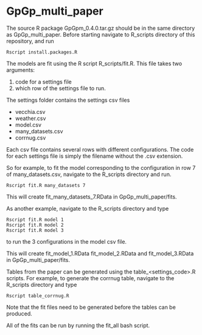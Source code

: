 # GpGp_multi_paper

The source R package GpGpm_0.4.0.tar.gz should be in the same directory as
GpGp_multi_paper. Before starting navigate to R_scripts directory of this
repository, and run

```
Rscript install.packages.R
```

The models are fit using the R script R_scripts/fit.R.
This file takes two arguments:
  1. code for a settings file
  2. which row of the settings file to run.

The settings folder contains the settings csv files 
  * vecchia.csv 
  * weather.csv 
  * model.csv 
  * many_datasets.csv  
  * corrnug.csv 

Each csv file contains several rows with different configurations.
The code for each settings file is simply the filename without
the .csv extension. 

So for example, to fit the model corresponding to the configuration
in row 7 of many_datasets.csv, navigate to the R_scripts directory
and run. 

```
Rscript fit.R many_datasets 7
```

This will create fit_many_datasets_7.RData in GpGp_multi_paper/fits.

As another example, navigate to the R_scripts directory and type

```
Rscript fit.R model 1
Rscript fit.R model 2
Rscript fit.R model 3
```

to run the 3 configurations in the model csv file.

This will create fit_model_1.RData fit_model_2.RData and fit_model_3.RData in GpGp_multi_paper/fits. 

Tables from the paper can be generated using the table_<settings_code>.R
scripts. For example, to generate the corrnug table, navigate to the
R_scripts directory and type

```
Rscript table_corrnug.R
```

Note that the fit files need to be generated before the tables can be produced.

All of the fits can be run by running the fit_all bash script.
